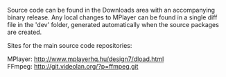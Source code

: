 Source code can be found in the Downloads area with an accompanying binary release. Any local changes to MPlayer can be found in a single diff file in the 'dev' folder, generated automatically when the source packages are created.

Sites for the main source code repositories:

MPlayer: http://www.mplayerhq.hu/design7/dload.html<br>
FFmpeg: <a href='http://git.videolan.org/?p=ffmpeg.git'>http://git.videolan.org/?p=ffmpeg.git</a>